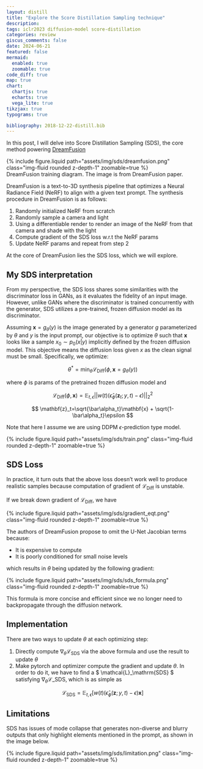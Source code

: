```yaml
---
layout: distill
title: "Explore the Score Distillation Sampling technique"
description:
tags: iclr2023 diffusion-model score-distillation
categories: review
giscus_comments: false
date: 2024-06-21
featured: false
mermaid:
  enabled: true
  zoomable: true
code_diff: true
map: true
chart:
  chartjs: true
  echarts: true
  vega_lite: true
tikzjax: true
typograms: true

bibliography: 2018-12-22-distill.bib
---
```


In this post, I will delve into Score Distillation Sampling (SDS), the core method powering [DreamFusion](https://arxiv.org/abs/2209.14988)

<div class="row">
  <div class="mx-auto col-sm mt-3 mt-md-0">
      {% include figure.liquid path="assets/img/sds/dreamfusion.png" class="img-fluid rounded z-depth-1" zoomable=true %}
  </div>
</div>
<div class="caption">
  DreamFusion training diagram. The image is from DreamFusion paper.
</div>

DreamFusion is a text-to-3D synthesis pipeline that optimizes a Neural Radiance Field (NeRF) to align with a given text prompt. The synthesis procedure in DreamFusion is as follows:

1. Randomly initialized NeRF from scratch
2. Randomly sample a camera and light
3. Using a differentiable render to render an image of the NeRF from that camera and shade with the light
4. Compute gradient of the SDS loss w.r.t the NeRF params
5. Update NeRF params and repeat from step 2

At the core of DreamFusion lies the SDS loss, which we will explore.

## My SDS interpretation

From my perspective, the SDS loss shares some similarities with the discriminator loss in GANs, as it evaluates the fidelity of an input image. However, unlike GANs where the discriminator is trained concurrently with the generator, SDS utilizes a pre-trained, frozen diffusion model as its discriminator.

Assuming $\mathbf{x}=g_\theta (y)$ is the image generated by a generator $g$ parameterized by $\theta$ and $y$ is the input prompt, our objective is to optimize $\theta$ such that $\mathbf{x}$ looks like a sample $x_0 \sim p_0(x \vert y)$ implicitly defined by the frozen diffusion model. This objective means the diffusion loss given $x$ as the clean signal must be small. Specifically, we optimize:

$$
\theta^*=\min_\theta \mathcal{L}_\mathrm{Diff}(\phi,\mathbf{x}=g_\theta(y))
$$

where $\phi$ is params of the pretrained frozen diffusion model and

$$
\mathcal{L}_\mathrm{Diff}(\phi,\mathbf{x})=\mathbb{E}_{t,\epsilon} ||
w(t)(\hat\epsilon_\phi(\mathbf{z}_t;y,t)-\epsilon)
||^2_2
$$

$$
\mathbf{z}_t=\sqrt{\bar\alpha_t}\mathbf{x} + \sqrt{1-\bar\alpha_t}\epsilon
$$

Note that here I assume we are using DDPM $\epsilon$-prediction type model.

<div class="row">
  <div class="mx-auto col-sm mt-3 mt-md-0">
      {% include figure.liquid path="assets/img/sds/train.png" class="img-fluid rounded z-depth-1" zoomable=true %}
  </div>
</div>

## SDS Loss

In practice, it turn outs that the above loss doesn’t work well to produce realistic samples because computation of gradient of $\mathcal{L}_\mathrm{Diff}$ is unstable.

If we break down gradient of $\mathcal{L}_\mathrm{Diff}$, we have

<div class="row">
  <div class="mx-auto col-sm mt-3 mt-md-0">
      {% include figure.liquid path="assets/img/sds/gradient_eqt.png" class="img-fluid rounded z-depth-1" zoomable=true %}
  </div>
</div>

The authors of DreamFusion propose to omit the U-Net Jacobian terms because:

- It is expensive to compute
- It is poorly conditioned for small noise levels

which results in $\theta$ being updated by the following gradient:

<div class="row">
  <div class="mx-auto col-sm-9 mt-3 mt-md-0">
      {% include figure.liquid path="assets/img/sds/sds_formula.png" class="img-fluid rounded z-depth-1" zoomable=true %}
  </div>
</div>

This formula is more concise and efficient since we no longer need to backpropagate through the diffusion network.

## Implementation

There are two ways to update $\theta$ at each optimizing step:

1. Directly compute $\nabla_\theta \mathcal{L}_\mathrm{SDS}$ via the above formula and use the result to update $\theta$
2. Make pytorch and optimizer compute the gradient and update $\theta$. In order to do it, we have to find a $ \mathcal{L}\_\mathrm{SDS} $ satisfying $\nabla_\theta \mathcal{L}\_\mathrm{SDS}$, which is as simple as

$$
\mathcal{L}_\mathrm{SDS}=\mathbb{E}_{t,\epsilon} \left[
w(t) (\hat\epsilon_\phi(\mathbf{z};y,t)-\epsilon) \mathbf{x}
\right]
$$

## Limitations

SDS has issues of mode collapse that generates non-diverse and blurry outputs that only highlight elements mentioned in the prompt, as shown in the image below.

<div class="row">
  <div class="mx-auto col-sm mt-3 mt-md-0">
      {% include figure.liquid path="assets/img/sds/limitation.png" class="img-fluid rounded z-depth-1" zoomable=true %}
  </div>
</div>
